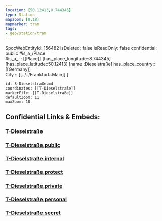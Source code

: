 ```yaml
---
location: [50.12413,8.744345] 
type: Station 
mapzoom: [8,18] 
mapmarker: tram 
tags:
- geo/station/tram
---
```

SpocWebEntityId: 156482
isDeleted: false
isReadOnly: false
confidential: public
#is_a_/Place  
#is_a_ :: [[Place]] 
[has_place_longitude::8.744345] 
[has_place_latitude::50.12413] 
[name::Dieselstraße] 
has_place_country:: [[Germany]]  
City :: [[../../Frankfurt~Main]] ] 


```leaflet
id: S-Dieselstraße.md
coordinates: [[T-Dieselstraße]] 
markerFile: [[T-Dieselstraße]] 
defaultZoom: 11 
maxZoom: 18
```


## Confidential Links & Embeds: 

### [T-Dieselstraße](/_Standards/Earth/Continent/Europe/Europe~Central/Germany/Germany~West/Hessen/counties~Hessen/Frankfurt~Main/Stations-FFM~T/T-Dieselstraße.md) 

### [T-Dieselstraße.public](/_public/Earth/Continent/Europe/Europe~Central/Germany/Germany~West/Hessen/counties~Hessen/Frankfurt~Main/Stations-FFM~T/T-Dieselstraße.public.md) 

### [T-Dieselstraße.internal](/_internal/Earth/Continent/Europe/Europe~Central/Germany/Germany~West/Hessen/counties~Hessen/Frankfurt~Main/Stations-FFM~T/T-Dieselstraße.internal.md) 

### [T-Dieselstraße.protect](/_protect/Earth/Continent/Europe/Europe~Central/Germany/Germany~West/Hessen/counties~Hessen/Frankfurt~Main/Stations-FFM~T/T-Dieselstraße.protect.md) 

### [T-Dieselstraße.private](/_private/Earth/Continent/Europe/Europe~Central/Germany/Germany~West/Hessen/counties~Hessen/Frankfurt~Main/Stations-FFM~T/T-Dieselstraße.private.md) 

### [T-Dieselstraße.personal](/_personal/Earth/Continent/Europe/Europe~Central/Germany/Germany~West/Hessen/counties~Hessen/Frankfurt~Main/Stations-FFM~T/T-Dieselstraße.personal.md) 

### [T-Dieselstraße.secret](/_secret/Earth/Continent/Europe/Europe~Central/Germany/Germany~West/Hessen/counties~Hessen/Frankfurt~Main/Stations-FFM~T/T-Dieselstraße.secret.md)

